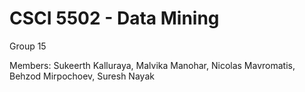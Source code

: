# CSCI 5502 - Data Mining
Group 15

Members: Sukeerth Kalluraya, Malvika Manohar, Nicolas Mavromatis, Behzod Mirpochoev, Suresh Nayak

